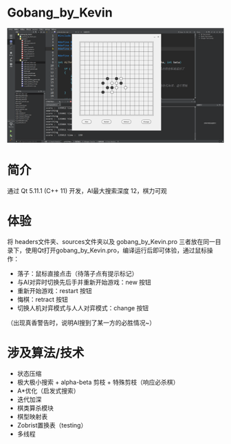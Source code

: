 # Gobang_by_Kevin

![截图](./images/screenshot.png)



# 简介

通过 Qt 5.11.1 (C++ 11) 开发，AI最大搜索深度 12，棋力可观



# 体验
将 headers文件夹、sources文件夹以及 gobang_by_Kevin.pro 三者放在同一目录下，使用Qt打开gobang_by_Kevin.pro，编译运行后即可体验，通过鼠标操作：
- 落子：鼠标直接点击（待落子点有提示标记）
- 与AI对弈时切换先后手并重新开始游戏：new 按钮
- 重新开始游戏：restart 按钮
- 悔棋：retract 按钮
- 切换人机对弈模式与人人对弈模式：change 按钮

（出现真香警告时，说明AI搜到了某一方的必胜情况~）



# 涉及算法/技术

- 状态压缩
- 极大极小搜索 + alpha-beta 剪枝 + 特殊剪枝（响应必杀棋）
- A*优化（启发式搜索）
- 迭代加深
- 棋类算杀模块
- 棋型映射表
- Zobrist置换表（testing）
- 多线程
